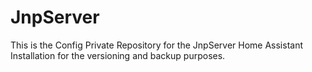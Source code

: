 # JnpServer
This is the Config Private Repository for the JnpServer Home Assistant Installation for the versioning and backup purposes. 